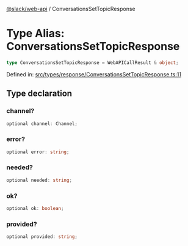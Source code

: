 [@slack/web-api](../index.md) / ConversationsSetTopicResponse

# Type Alias: ConversationsSetTopicResponse

```ts
type ConversationsSetTopicResponse = WebAPICallResult & object;
```

Defined in: [src/types/response/ConversationsSetTopicResponse.ts:11](https://github.com/slackapi/node-slack-sdk/blob/main/packages/web-api/src/types/response/ConversationsSetTopicResponse.ts#L11)

## Type declaration

### channel?

```ts
optional channel: Channel;
```

### error?

```ts
optional error: string;
```

### needed?

```ts
optional needed: string;
```

### ok?

```ts
optional ok: boolean;
```

### provided?

```ts
optional provided: string;
```
